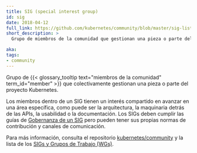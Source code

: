 ```yaml
---
title: SIG (special interest group)
id: sig
date: 2018-04-12
full_link: https://github.com/kubernetes/community/blob/master/sig-list.md#master-sig-list
short_description: >
  Grupo de miembros de la comunidad que gestionan una pieza o parte del proyecto Kubernetes de forma colectiva.

aka: 
tags:
- community
---
```

  Grupo de {{< glossary_tooltip text="miembros de la comunidad" term_id="member" >}} que colectivamente gestionan una pieza o parte del proyecto Kubernetes.

<!--more--> 

Los miembros dentro de un SIG tienen un interés compartido en avanzar en una área específica, como puede ser la arquitectura, la maquinaria detrás de las APIs, la usabilidad o la documentación.
Los SIGs deben cumplir las guías de [Gobernanza de un SIG](https://github.com/kubernetes/community/blob/master/sig-governance.md) pero pueden tener sus propias normas de contribución y canales de comunicación.

Para más información, consulta el repositorio [kubernetes/community](https://github.com/kubernetes/community) y la lista de los [SIGs y Grupos de Trabajo (WGs)](https://github.com/kubernetes/community/blob/master/sig-list.md).
